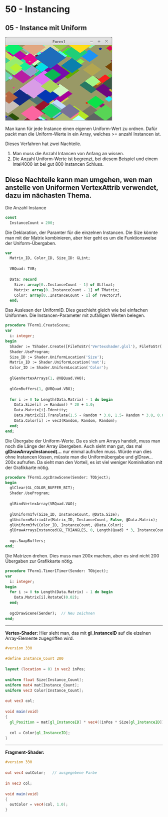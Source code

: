 # 50 - Instancing
## 05 - Instance mit Uniform

![image.png](image.png)

Man kann für jede Instance einen eigenen Uniform-Wert zu ordnen. Dafür packt man die Uniform-Werte in ein Array,
welches >= anzahl Instancen ist.

Dieses Verfahren hat zwei Nachteile.
1. Man muss die Anzahl Intancen von Anfang an wissen.
2. Die Anzahl Uniform-Werte ist begrenzt, bei diesem Beispiel und einem Intel4000 ist bei gut 800 Instancen Schluss.

Diese Nachteile kann man umgehen, wen man anstelle von Uniformen VertexAttrib verwendet, dazu im nächasten Thema.
---
Die Anzahl Instance

```pascal
const
  InstanceCount = 200;
```

Die Deklaration, der Paramter für die einzelnen Instancen.
Die Size könnte man mit der Matrix kombinieren, aber hier geht es um die Funktionsweise der Uniform-Übergaben.

```pascal
var
  Matrix_ID, Color_ID, Size_ID: GLint;

  VBQuad: TVB;

  Data: record
    Size: array[0..InstanceCount - 1] of GLfloat;
    Matrix: array[0..InstanceCount - 1] of TMatrix;
    Color: array[0..InstanceCount - 1] of TVector3f;
  end;
```

Das Auslesen der UniformID. Dies geschieht gleich wie bei einfachen Uniformen.
Die Instancen-Parameter mit zufälligen Werten belegen.

```pascal
procedure TForm1.CreateScene;
var
  i: integer;
begin
  Shader := TShader.Create([FileToStr('Vertexshader.glsl'), FileToStr('Fragmentshader.glsl')]);
  Shader.UseProgram;
  Size_ID := Shader.UniformLocation('Size');
  Matrix_ID := Shader.UniformLocation('mat');
  Color_ID := Shader.UniformLocation('Color');

  glGenVertexArrays(1, @VBQuad.VAO);

  glGenBuffers(1, @VBQuad.VBO);

  for i := 0 to Length(Data.Matrix) - 1 do begin
    Data.Size[i] := Random() * 20 + 1.0;
    Data.Matrix[i].Identity;
    Data.Matrix[i].Translate(1.5 - Random * 3.0, 1.5- Random * 3.0, 0.0);
    Data.Color[i] := vec3(Random, Random, Random);
  end;
end;
```

Die Übergabe der Uniform-Werte. Da es sich um Arrays handelt, muss man noch die Länge der Array übergeben.
Auch sieht man gut, das mal <b>glDrawArraysInstanced(...</b> nur einmal aufrufen muss.
Würde man dies ohne Instancen lössen, müsste man die Uniformübergabe und glDraw... 200x aufrufen.
Da sieht man den Vorteil, es ist viel weniger Kominikation mit der Grafikkarte nötig.

```pascal
procedure TForm1.ogcDrawScene(Sender: TObject);
begin
  glClear(GL_COLOR_BUFFER_BIT);
  Shader.UseProgram;

  glBindVertexArray(VBQuad.VAO);

  glUniform1fv(Size_ID, InstanceCount, @Data.Size);
  glUniformMatrix4fv(Matrix_ID, InstanceCount, False, @Data.Matrix);
  glUniform3fv(Color_ID, InstanceCount, @Data.Color);
  glDrawArraysInstanced(GL_TRIANGLES, 0, Length(Quad) * 3, InstanceCount);

  ogc.SwapBuffers;
end;
```

Die Matrizen drehen.
Dies muss man 200x machen, aber es sind nicht 200 Übergaben zur Grafikkarte nötig.

```pascal
procedure TForm1.Timer1Timer(Sender: TObject);
var
  i: integer;
begin
  for i := 0 to Length(Data.Matrix) - 1 do begin
    Data.Matrix[i].RotateC(0.02);
  end;

  ogcDrawScene(Sender);  // Neu zeichnen
end;
```

---
<b>Vertex-Shader:</b>
Hier sieht man, das mit <b>gl_InstanceID</b> auf die eizelnen Array-Elemente zugegriffen wird.

```glsl
#version 330

#define Instance_Count 200

layout (location = 0) in vec2 inPos;

uniform float Size[Instance_Count];
uniform mat4 mat[Instance_Count];
uniform vec3 Color[Instance_Count];

out vec3 col;

void main(void)
{
  gl_Position = mat[gl_InstanceID] * vec4((inPos * Size[gl_InstanceID]), 0.0, 1.0);

  col = Color[gl_InstanceID];
}

```

---
<b>Fragment-Shader:</b>

```glsl
#version 330

out vec4 outColor;   // ausgegebene Farbe

in vec3 col;

void main(void)
{
  outColor = vec4(col, 1.0);
}

```


